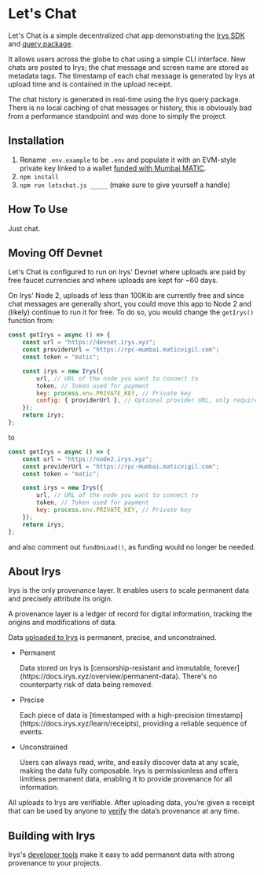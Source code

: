 # Let's Chat

Let's Chat is a simple decentralized chat app demonstrating the [Irys SDK](https://docs.irys.xyz/developer-docs/irys-sdk) and [query package](https://docs.irys.xyz/developer-docs/querying/query-package).

It allows users across the globe to chat using a simple CLI interface. New chats are posted to Irys; the chat message and screen name are stored as metadata tags. The timestamp of each chat message is generated by Irys at upload time and is contained in the upload receipt.

The chat history is generated in real-time using the Irys query package. There is no local caching of chat messages or history, this is obviously bad from a performance standpoint and was done to simply the project.

## Installation

1. Rename `.env.example` to be `.env` and populate it with an EVM-style private key linked to a wallet [funded with Mumbai MATIC](https://mumbaifaucet.com/).
2. `npm install`
3. `npm run letschat.js _____` (make sure to give yourself a handle)

## How To Use

Just chat.

## Moving Off Devnet

Let's Chat is configured to run on Irys' Devnet where uploads are paid by free faucet currencies and where uploads are kept for ~60 days.

On Irys' Node 2, uploads of less than 100Kib are currently free and since chat messages are generally short, you could move this app to Node 2 and (likely) continue to run it for free. To do so, you would change the `getIrys()` function from:

```js
const getIrys = async () => {
	const url = "https://devnet.irys.xyz";
	const providerUrl = "https://rpc-mumbai.maticvigil.com";
	const token = "matic";

	const irys = new Irys({
		url, // URL of the node you want to connect to
		token, // Token used for payment
		key: process.env.PRIVATE_KEY, // Private key
		config: { providerUrl }, // Optional provider URL, only required when using Devnet
	});
	return irys;
};
```

to

```js
const getIrys = async () => {
	const url = "https://node2.irys.xyz";
	const providerUrl = "https://rpc-mumbai.maticvigil.com";
	const token = "matic";

	const irys = new Irys({
		url, // URL of the node you want to connect to
		token, // Token used for payment
		key: process.env.PRIVATE_KEY, // Private key
	});
	return irys;
};
```

and also comment out `fundOnLoad()`, as funding would no longer be needed.

## About Irys

Irys is the only provenance layer. It enables users to scale permanent data and precisely attribute its origin.

A provenance layer is a ledger of record for digital information, tracking the origins and modifications of data.

Data [uploaded to Irys](https://docs.irys.xyz/learn/transaction-lifecycle) is permanent, precise, and unconstrained.

-   <p className="font-bold">Permanent</p>
    Data stored on Irys is [censorship-resistant and immutable, forever](https://docs.irys.xyz/overview/permanent-data). There's no counterparty
    risk of data being removed.

-   <p className="font-bold">Precise</p>
    Each piece of data is [timestamped with a high-precision timestamp](https://docs.irys.xyz/learn/receipts), providing a reliable sequence of
    events.

-   <p className="font-bold">Unconstrained</p>
    Users can always read, write, and easily discover data at any scale, making the data fully composable. Irys is permissionless
    and offers limitless permanent data, enabling it to provide provenance for all information.

All uploads to Irys are verifiable. After uploading data, you’re given a receipt that can be used by anyone to [verify](https://docs.irys.xyz/learn/receipts) the data’s provenance at any time.

## Building with Irys

Irys's [developer tools](https://docs.irys.xyz/overview/tools) make it easy to add permanent data with strong provenance to your projects.
